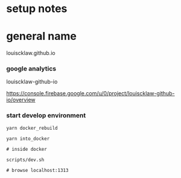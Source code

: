 # setup notes

# general name

louiscklaw.github.io

### google analytics

louiscklaw-github-io

https://console.firebase.google.com/u/0/project/louiscklaw-github-io/overview

### start develop environment

```
yarn docker_rebuild

yarn into_docker

# inside docker

scripts/dev.sh

# browse localhost:1313


```

